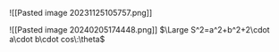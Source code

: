 
![[Pasted image 20231125105757.png]]

![[Pasted image 20240205174448.png]]
$\Large S^2=a^2+b^2+2\cdot a\cdot b\cdot cos\:\theta$ 


